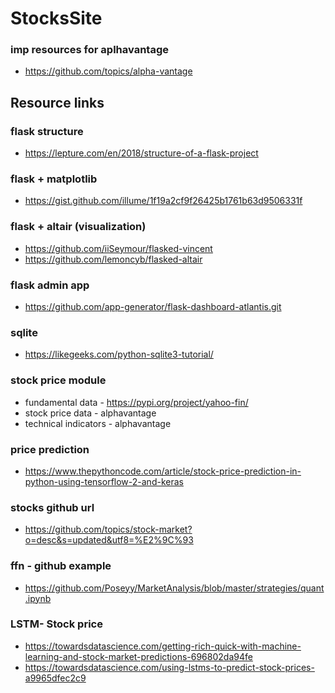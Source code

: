 # StocksSite

### imp resources for aplhavantage
* https://github.com/topics/alpha-vantage

## Resource links
### flask structure
* https://lepture.com/en/2018/structure-of-a-flask-project

### flask + matplotlib
* https://gist.github.com/illume/1f19a2cf9f26425b1761b63d9506331f

### flask + altair (visualization) 
* https://github.com/iiSeymour/flasked-vincent
* https://github.com/lemoncyb/flasked-altair

### flask admin app
* https://github.com/app-generator/flask-dashboard-atlantis.git

### sqlite
* https://likegeeks.com/python-sqlite3-tutorial/

### stock price module
* fundamental data - https://pypi.org/project/yahoo-fin/
* stock price data - alphavantage
* technical indicators - alphavantage


### price prediction
* https://www.thepythoncode.com/article/stock-price-prediction-in-python-using-tensorflow-2-and-keras

### stocks github url
* https://github.com/topics/stock-market?o=desc&s=updated&utf8=%E2%9C%93

### ffn - github example
* https://github.com/Poseyy/MarketAnalysis/blob/master/strategies/quant.ipynb

### LSTM- Stock price
* https://towardsdatascience.com/getting-rich-quick-with-machine-learning-and-stock-market-predictions-696802da94fe
* https://towardsdatascience.com/using-lstms-to-predict-stock-prices-a9965dfec2c9
